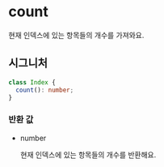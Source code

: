 # count

현재 인덱스에 있는 항목들의 개수를 가져와요.

## 시그니처

```ts
class Index {
  count(): number;
}
```

### 반환 값

<ul class="param-ul">
  <li class="param-li param-li-root">
    <span class="param-type">number</span>
    <br>
    <p class="param-description">현재 인덱스에 있는 항목들의 개수를 반환해요.</p>
  </li>
</ul>